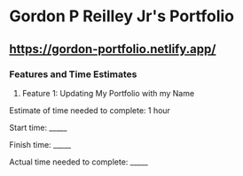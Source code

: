 # Gordon P Reilley Jr's Portfolio

## <https://gordon-portfolio.netlify.app/>

### Features and Time Estimates

1. Feature 1: Updating My Portfolio with my Name

Estimate of time needed to complete: 1 hour

Start time: _____

Finish time: _____

Actual time needed to complete: _____
